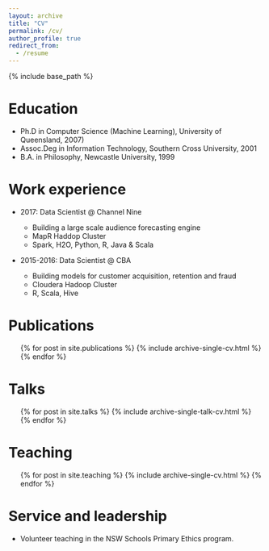 ```yaml
---
layout: archive
title: "CV"
permalink: /cv/
author_profile: true
redirect_from:
  - /resume
---
```


{% include base_path %}

Education
======
* Ph.D in Computer Science (Machine Learning), University of Queensland, 2007)
* Assoc.Deg in Information Technology, Southern Cross University, 2001
* B.A. in Philosophy, Newcastle University, 1999

Work experience
======
* 2017: Data Scientist @ Channel Nine
  * Building a large scale audience forecasting engine
  * MapR Haddop Cluster 
  * Spark, H2O, Python, R, Java & Scala

* 2015-2016: Data Scientist @ CBA 
  * Building models for customer acquisition, retention and fraud
  * Cloudera Hadoop Cluster
  * R, Scala, Hive
  

Publications
======
  <ul>{% for post in site.publications %}
    {% include archive-single-cv.html %}
  {% endfor %}</ul>
  
Talks
======
  <ul>{% for post in site.talks %}
    {% include archive-single-talk-cv.html %}
  {% endfor %}</ul>
  
Teaching
======
  <ul>{% for post in site.teaching %}
    {% include archive-single-cv.html %}
  {% endfor %}</ul>
  
Service and leadership
======
* Volunteer teaching in the NSW Schools Primary Ethics program.

